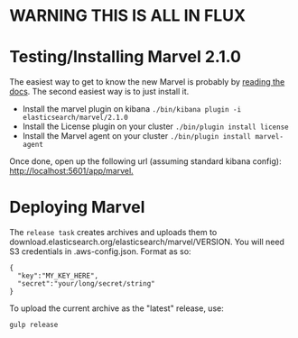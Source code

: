 # WARNING THIS IS ALL IN FLUX


# Testing/Installing Marvel 2.1.0

The easiest way to get to know the new Marvel is probably by [reading the docs](https://github.com/elastic/elasticsearch-marvel/blob/master/docs/index.asciidoc). 
The second easiest way is to just install it.

- Install the marvel plugin on kibana `./bin/kibana plugin -i elasticsearch/marvel/2.1.0`
- Install the License plugin on your cluster `./bin/plugin install license`
- Install the Marvel agent on your cluster `./bin/plugin install marvel-agent`

Once done, open up the following url (assuming standard kibana config): [http://localhost:5601/app/marvel.](http://localhost:5601/app/marvel)

# Deploying Marvel
The `release task` creates archives and uploads them to download.elasticsearch.org/elasticsearch/marvel/VERSION. You will need S3 credentials in .aws-config.json. Format as so:

```
{
  "key":"MY_KEY_HERE",
  "secret":"your/long/secret/string"
}
```

To upload the current archive as the "latest" release, use:

`gulp release`

